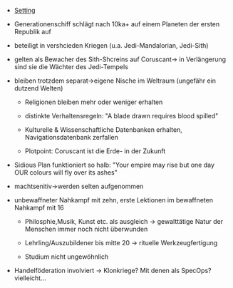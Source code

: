 - [Setting](https://jumperjohn.tumblr.com/post/159130928570/punsbulletsandpointythings) 

- Generationenschiff schlägt nach 10ka+ auf einem Planeten der ersten Republik auf

- beteiligt in vershcieden Kriegen (u.a. Jedi-Mandalorian,  Jedi-Sith)

- gelten als Bewacher des Sith-Shcreins auf Coruscant-> in Verlängerung sind sie die Wächter des Jedi-Tempels

- bleiben trotzdem separat->eigene Nische im Weltraum (ungefähr ein dutzend Welten)
  
  - Religionen bleiben mehr oder weniger erhalten
  
  - distinkte Verhaltensregeln: "A blade drawn requires blood spilled"
  
  - Kulturelle & Wissenschaftliche Datenbanken erhalten, Navigationsdatenbank zerfallen
  
  - Plotpoint: Coruscant ist die Erde- in der Zukunft

- Sidious Plan funktioniert so halb: "Your empire may rise but one day OUR colours will fly over its ashes"

- machtsenitiv->werden selten aufgenommen

- unbewaffneter Nahkampf mit zehn, erste Lektionen im bewaffneten Nahkampf mit 16
  
  - Philosphie,Musik, Kunst etc. als ausgleich -> gewalttätige Natur der Menschen immer noch nicht überwunden
  
  - Lehrling/Auszubildener bis mitte 20 -> rituelle Werkzeugfertigung
  
  - Studium nicht ungewöhnlich

- Handelföderation involviert -> Klonkriege? Mit denen als SpecOps? vielleicht$\dots$ 
